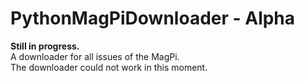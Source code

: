# PythonMagPiDownloader - Alpha
<b>Still in progress.</b><br />
A downloader for all issues of the MagPi.<br />
The downloader could not work in this moment.
